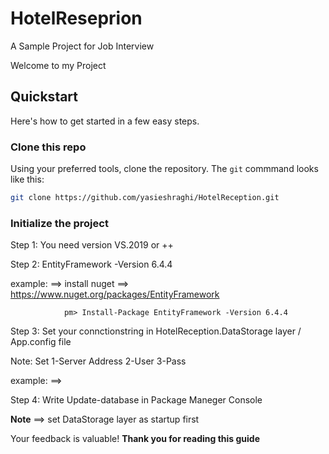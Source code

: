 # HotelReseprion
A Sample Project for Job Interview

Welcome to my Project

## Quickstart

Here's how to get started in a few easy steps.

### Clone this repo

Using your preferred tools, clone the repository. The `git` commmand looks like this:

```bash
git clone https://github.com/yasieshraghi/HotelReception.git
```

### Initialize the project

Step 1: You need version VS.2019 or ++

Step 2: EntityFramework -Version 6.4.4

example: ==>    install nuget ==> https://www.nuget.org/packages/EntityFramework

				pm> Install-Package EntityFramework -Version 6.4.4

Step 3: Set your connctionstring in 
				HotelReception.DataStorage layer / App.config file
				
Note: Set 1-Server Address  2-User  3-Pass
				
example: ==>    <add name="HotelReception" connectionString="Data Source=DESKTOP-FMGH8KG;Initial Catalog=HotelReception;Persist Security Info=True;User ID=sa;Password=1qaz@WSX;MultipleActiveResultSets=True" providerName="System.Data.SqlClient" />

Step 4: Write Update-database in Package Maneger Console

**Note** ==> set DataStorage layer as startup first


Your feedback is valuable!
**Thank you for reading this guide**